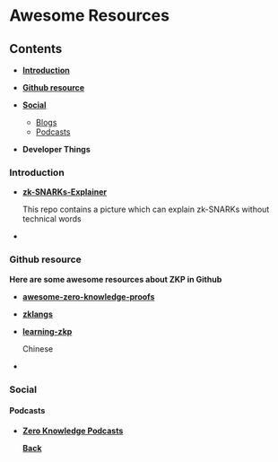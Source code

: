 # Awesome Resources

## Contents

- [**Introduction**](#Introduction)

- [**Github resource**](#Github-resource)
- [**Social**](#Social)

  - [Blogs]()
  - [Podcasts](#Podcasts)

- **Developer Things**

### Introduction

- **[zk-SNARKs-Explainer](https://github.com/KevinSmall/zk-SNARKs-Explainer)**

  This repo contains a picture which can explain zk-SNARKs without technical words

- 

### Github resource

**Here are some awesome resources about ZKP in Github**

- [**awesome-zero-knowledge-proofs**](https://github.com/matter-labs/awesome-zero-knowledge-proofs)

  

- **[zklangs](https://github.com/HarryR/zklangs)**

- **[learning-zkp](https://github.com/sec-bit/learning-zkp/blob/master/zkp-resource-list.md)**

  Chinese

- 



### Social

#### Podcasts

- [**Zero Knowledge Podcasts**](https://www.zeroknowledge.fm/)



  [**Back**](https://github.com/Whisker17/zkpThings/blob/master/README.md)
